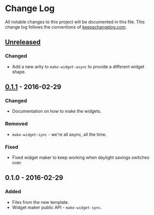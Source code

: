 # Change Log
All notable changes to this project will be documented in this file. This change log follows the conventions of [keepachangelog.com](http://keepachangelog.com/).

## [Unreleased]
### Changed
- Add a new arity to `make-widget-async` to provide a different widget shape.

## [0.1.1] - 2016-02-29
### Changed
- Documentation on how to make the widgets.

### Removed
- `make-widget-sync` - we're all async, all the time.

### Fixed
- Fixed widget maker to keep working when daylight savings switches over.

## 0.1.0 - 2016-02-29
### Added
- Files from the new template.
- Widget maker public API - `make-widget-sync`.

[Unreleased]: https://github.com/your-name/functional-programming-challenge/compare/0.1.1...HEAD
[0.1.1]: https://github.com/your-name/functional-programming-challenge/compare/0.1.0...0.1.1
